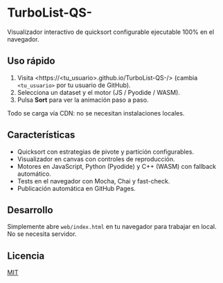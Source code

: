 # TurboList-QS- 

Visualizador interactivo de quicksort configurable ejecutable 100% en el navegador. 

## Uso rápido

1. Visita <https://<tu_usuario>.github.io/TurboList-QS-/> (cambia `<tu_usuario>` por tu usuario de GitHub).
2. Selecciona un dataset y el motor (JS / Pyodide / WASM).
3. Pulsa **Sort** para ver la animación paso a paso.

Todo se carga vía CDN: no se necesitan instalaciones locales.

## Características

- Quicksort con estrategias de pivote y partición configurables.
- Visualizador en canvas con controles de reproducción.
- Motores en JavaScript, Python (Pyodide) y C++ (WASM) con fallback automático.
- Tests en el navegador con Mocha, Chai y fast-check.
- Publicación automática en GitHub Pages.

## Desarrollo

Simplemente abre `web/index.html` en tu navegador para trabajar en local. No se necesita servidor.

## Licencia

[MIT](LICENSE)
